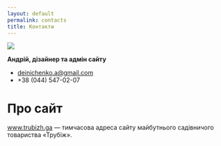 ```yaml
---
layout: default
permalink: contacts
title: Контакти
---
```


![](http://cdn.skim.gs/image/upload/v1456339568/msi/attractive-man-closed-smile_zdirzw.jpg)

**Андрій, дiзайнер та адмiн сайту**

+ deinichenko.a@gmail.com
+ +38 (044) 547-02-07

# Про сайт

www.trubizh.ga — тимчасова адреса сайту майбутнього садівничого товариства «Трубiж».
